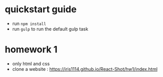 # quickstart guide

-   run `npm install`
-   run `gulp` to run the default gulp task

# homework 1

-   only html and css
-   clone a website : https://iris1114.github.io/React-Shot/hw1/index.html
